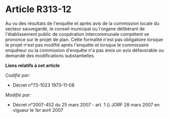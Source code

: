 # Article R313-12

Au vu des résultats de l'enquête et après avis de la commission locale du secteur sauvegardé, le conseil municipal ou
l'organe délibérant de l'établissement public de coopération intercommunale compétent se prononce sur le projet de plan.
Cette formalité n'est pas obligatoire lorsque le projet n'est pas modifié après l'enquête et lorsque le commissaire enquêteur
ou la commission d'enquête n'a pas émis un avis défavorable ou demandé des modifications substantielles.

**Liens relatifs à cet article**

_Codifié par_:

  - Décret n°73-1023 1973-11-08

_Modifié par_:

  - Décret n°2007-452 du 25 mars 2007 - art. 1 () JORF 28 mars 2007 en vigueur le 1er avril 2007
